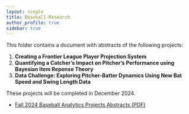 ```yaml
---
layout: single
title: Baseball Research
author_profile: true
sidebar: true
---
```


This folder contains a document with abstracts of the following projects:
1. **Creating a Frontier League Player Projection System**
2. **Quantifying a Catcher’s Impact on Pitcher’s Performance using Bayesian Item Reponse Theory**
3. **Data Challenge: Exploring Pitcher-Batter Dynamics Using New Bat Speed and Swing Length Data**

These projects will be completed in December 2024.
- [Fall 2024 Baseball Analytics Projects Abstracts (PDF)](baseball-analytics/baseball-research/Fall%202024%20Baseball%20Analytics%20Projects%20Abstracts.pdf)

